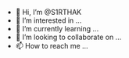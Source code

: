 - 👋 Hi, I’m @S1RTHAK
- 👀 I’m interested in ...
- 🌱 I’m currently learning ...
- 💞️ I’m looking to collaborate on ...
- 📫 How to reach me ...

<!---
S1RTHAK/S1RTHAK is a ✨ special ✨ repository because its `README.md` (this file) appears on your GitHub profile.
You can click the Preview link to take a look at your changes.
--->
